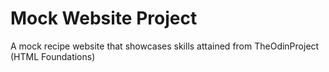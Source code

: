 # Mock Website Project
A mock recipe website that showcases skills attained from TheOdinProject (HTML Foundations) 
